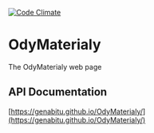[![Code Climate](https://codeclimate.com/github/GenaBitu/OdyMaterialy.png)](https://codeclimate.com/github/GenaBitu/OdyMaterialy)
# OdyMaterialy
The OdyMaterialy web page

## API Documentation
[https://genabitu.github.io/OdyMaterialy/](https://genabitu.github.io/OdyMaterialy/)
